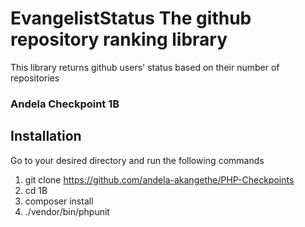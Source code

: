 # EvangelistStatus The github repository ranking library

This library returns github users' status based on their number of repositories

### Andela Checkpoint 1B

## Installation

Go to your desired directory and run the following commands

1. git clone https://github.com/andela-akangethe/PHP-Checkpoints
2. cd 1B
3. composer install
4. ./vendor/bin/phpunit
